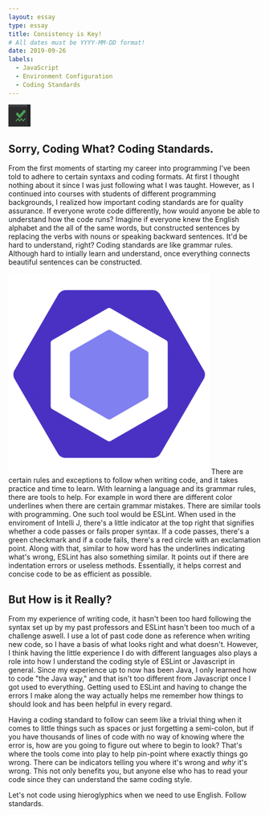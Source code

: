 ```yaml
---
layout: essay
type: essay
title: Consistency is Key!
# All dates must be YYYY-MM-DD format!
date: 2019-09-26
labels:
  - JavaScript
  - Environment Configuration
  - Coding Standards
---
```


<img class="ui small right floated rounded image" src="../images/greencheck.png">

## Sorry, Coding What? Coding Standards.

From the first moments of starting my career into programming I've been told to adhere to certain syntaxs and coding formats. At first I thought nothing about it since I was just following what I was taught. However, as I continued into courses with students of different programming backgrounds, I realized how important coding standards are for quality assurance. If everyone wrote code differently, how would anyone be able to understand how the code runs? Imagine if everyone knew the English alphabet and the all of the same words, but constructed sentences by replacing the verbs with nouns or speaking backward sentences. It'd be hard to understand, right? Coding standards are like grammar rules. Although hard to intially learn and understand, once everything connects beautiful sentences can be constructed.

<img class="ui small right floated rounded image" src="../images/eslint.png">
There are certain rules and exceptions to follow when writing code, and it takes practice and time to learn. With learning a language and its grammar rules, there are tools to help. For example in word there are different color underlines when there are certain grammar mistakes. There are similar tools with programming. One such tool would be ESLint. When used in the enviroment of Intelli J, there's a little indicator at the top right that signifies whether a code passes or fails proper syntax. If a code passes, there's a green checkmark and if a code fails, there's a red circle with an exclamation point. Along with that, similar to how word has the underlines indicating what's wrong, ESLint has also something similar. It points out if there are indentation errors or useless methods. Essentially, it helps correst and concise code to be as efficient as possible. 
 
## But How is it Really?

From my experience of writing code, it hasn't been too hard following the syntax set up by my past professors and ESLint hasn't been too much of a challenge aswell. I use a lot of past code done as reference when writing new code, so I have a basis of what looks right and what doesn't. However, I think having the little experience I do with different languages also plays a role into how I understand the coding style of ESLint or Javascript in general. Since my experience up to now has been Java, I only learned how to code "the Java way," and that isn't too different from Javascript once I got used to everything. Getting used to ESLint and having to change the errors I make along the way actually helps me remember how things to should look and has been helpful in every regard.  

Having a coding standard to follow can seem like a trivial thing when it comes to little things such as spaces or just forgetting a semi-colon, but if you have thousands of lines of code with no way of knowing where the error is, how are you going to figure out where to begin to look? That's where the tools come into play to help pin-point where exactly things go wrong. There can be indicators telling you where it's wrong and *why* it's wrong. This not only benefits you, but anyone else who has to read your code since they can understand the same coding style.

Let's not code using hieroglyphics when we need to use English. Follow standards. 
